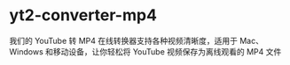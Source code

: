 # yt2-converter-mp4
我们的 YouTube 转 MP4 在线转换器支持各种视频清晰度，适用于 Mac、Windows 和移动设备，让你轻松将 YouTube 视频保存为离线观看的 MP4 文件
